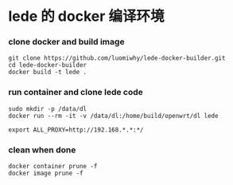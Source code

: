 # lede 的 docker 编译环境

### clone docker and build image

```
git clone https://github.com/luomiwhy/lede-docker-builder.git
cd lede-docker-builder
docker build -t lede .
```

### run container and clone lede code

```
sudo mkdir -p /data/dl
docker run --rm -it -v /data/dl:/home/build/openwrt/dl lede

export ALL_PROXY=http://192.168.*.*:*/
```

### clean when done
```
docker container prune -f
docker image prune -f
```
